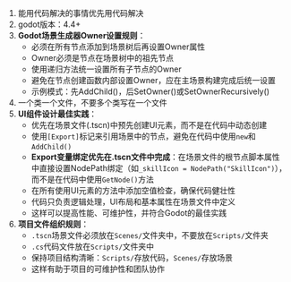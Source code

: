 1. 能用代码解决的事情优先用代码解决
2. godot版本：4.4+
3. **Godot场景生成器Owner设置规则**：
   - 必须在所有节点添加到场景树后再设置Owner属性
   - Owner必须是节点在场景树中的祖先节点
   - 使用递归方法统一设置所有子节点的Owner
   - 避免在节点创建函数内部设置Owner，应在主场景构建完成后统一设置
   - 示例模式：先AddChild()，后SetOwner()或SetOwnerRecursively()
4. 一个类一个文件，不要多个类写在一个文件
5. **UI组件设计最佳实践**：
   - 优先在场景文件(.tscn)中预先创建UI元素，而不是在代码中动态创建
   - 使用`[Export]`标记来引用场景中的节点，避免在代码中使用`new`和`AddChild()`
   - **Export变量绑定优先在.tscn文件中完成**：在场景文件的根节点脚本属性中直接设置NodePath绑定（如`_skillIcon = NodePath("SkillIcon")`），而不是在代码中使用`GetNode()`方法
   - 在所有使用UI元素的方法中添加空值检查，确保代码健壮性
   - 代码只负责逻辑处理，UI布局和基本属性在场景文件中定义
   - 这样可以提高性能、可维护性，并符合Godot的最佳实践
6. **项目文件组织规则**：
   - `.tscn`场景文件必须放在`Scenes/`文件夹中，不要放在`Scripts/`文件夹
   - `.cs`代码文件放在`Scripts/`文件夹中
   - 保持项目结构清晰：`Scripts/`存放代码，`Scenes/`存放场景
   - 这样有助于项目的可维护性和团队协作